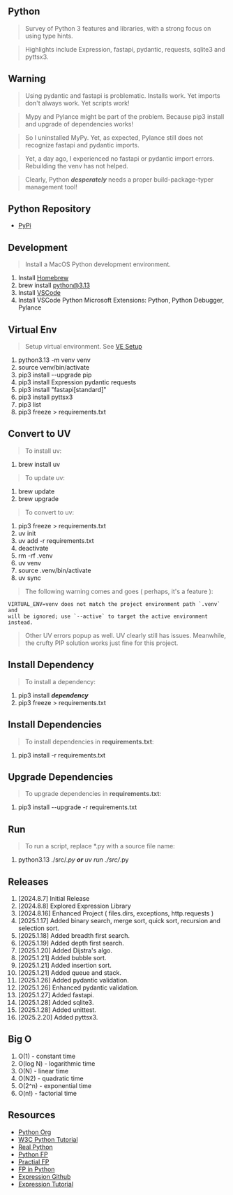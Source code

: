 Python
------
>Survey of Python 3 features and libraries, with a strong focus on using type hints.

>Highlights include Expression, fastapi, pydantic, requests, sqlite3 and pyttsx3.

Warning
-------
>Using pydantic and fastapi is problematic. Installs work. Yet imports don't always work. Yet scripts work!

>Mypy and Pylance might be part of the problem. Because pip3 install and upgrade of dependencies works!

>So I uninstalled MyPy. Yet, as expected, Pylance still does not recognize fastapi and pydantic imports.

>Yet, a day ago, I experienced no fastapi or pydantic import errors. Rebuilding the venv has not helped.

>Clearly, Python ***desperately*** needs a proper build-package-typer management tool!

Python Repository
-----------------
* [PyPi](https://pypi.org/)

Development
-----------
>Install a MacOS Python development environment.
1. Install [Homebrew](https://brew.sh/)
2. brew install python@3.13
3. Install [VSCode](https://code.visualstudio.com/)
4. Install VSCode Python Microsoft Extensions: Python, Python Debugger, Pylance

Virtual Env
-----------
>Setup virtual environment. See [VE Setup](https://www.freecodecamp.org/news/how-to-setup-virtual-environments-in-python/)
1. python3.13 -m venv venv
2. source venv/bin/activate
3. pip3 install --upgrade pip
4. pip3 install Expression pydantic requests
5. pip3 install "fastapi[standard]"
6. pip3 install pyttsx3
7. pip3 list
8. pip3 freeze > requirements.txt

Convert to UV
-------------
>To install uv:
1. brew install uv
>To update uv:
1. brew update
2. brew upgrade
>To convert to uv:
1. pip3 freeze > requirements.txt
2. uv init
3. uv add -r requirements.txt
4. deactivate
5. rm -rf .venv
6. uv venv
7. source .venv/bin/activate
8. uv sync
>The following warning comes and goes ( perhaps, it's a feature ):
```
VIRTUAL_ENV=venv does not match the project environment path `.venv` and
will be ignored; use `--active` to target the active environment instead.
```
>Other UV errors popup as well. UV clearly still has issues. Meanwhile, the crufty PIP solution works just fine for this project.

Install Dependency
------------------
>To install a dependency:
1. pip3 install ***dependency***
2. pip3 freeze > requirements.txt

Install Dependencies
--------------------
>To install dependencies in **requirements.txt**:
1. pip3 install -r requirements.txt

Upgrade Dependencies
--------------------
>To upgrade dependencies in **requirements.txt**:
1. pip3 install --upgrade -r requirements.txt

Run
---
>To run a script, replace *.py with a source file name:
1. python3.13 ./src/*.py ***or*** uv run ./src/*.py

Releases
--------
1. [2024.8.7] Initial Release
2. [2024.8.8] Explored Expression Library
3. [2024.8.16] Enhanced Project ( files.dirs, exceptions, http.requests )
4. [2025.1.17] Added binary search, merge sort, quick sort, recursion and selection sort.
5. [2025.1.18] Added breadth first search.
6. [2025.1.19] Added depth first search.
7. [2025.1.20] Added Dijstra's algo.
8. [2025.1.21] Added bubble sort.
9. [2025.1.21] Added insertion sort.
10. [2025.1.21] Added queue and stack.
11. [2025.1.26] Added pydantic validation.
12. [2025.1.26] Enhanced pydantic validation.
13. [2025.1.27] Added fastapi.
14. [2025.1.28] Added sqlite3.
15. [2025.1.28] Added unittest.
16. [2025.2.20] Added pyttsx3.

Big O
-----
1. O(1)     - constant time
2. O(log N) - logarithmic time
3. O(N)     - linear time
4. O(N2)    - quadratic time
5. O(2^n)   - exponential time
6. O(n!)    - factorial time

Resources
---------
* [Python Org](https://www.python.org/)
* [W3C Python Tutorial](https://www.w3schools.com/python/)
* [Real Python](https://realpython.com/)
* [Python FP](https://www.kite.com/blog/python/functional-programming/)
* [Practial FP](https://maryrosecook.com/blog/post/a-practical-introduction-to-functional-programming)
* [FP in Python](https://stackabuse.com/functional-programming-in-python/)
* [Expression Github](https://github.com/dbrattli/Expression)
* [Expression Tutorial](https://expression.readthedocs.io/en/latest/tutorial/introduction.html)
